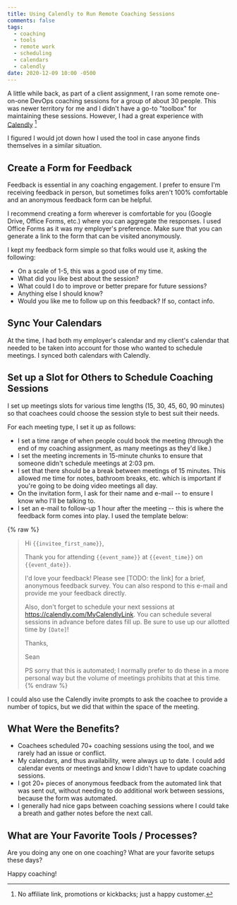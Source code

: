 ```yaml
---
title: Using Calendly to Run Remote Coaching Sessions
comments: false
tags:
  - coaching
  - tools
  - remote work
  - scheduling
  - calendars
  - calendly
date: 2020-12-09 10:00 -0500
---
```

A little while back, as part of a client assignment, I ran some remote one-on-one DevOps coaching sessions for a group of about 30 people. This was newer territory for me and I didn't have a go-to "toolbox" for maintaining these sessions. However, I had a great experience with [Calendly](https://calendly.com/) [^1]

I figured I would jot down how I used the tool in case anyone finds themselves in a similar situation.

## Create a Form for Feedback

Feedback is essential in any coaching engagement. I prefer to ensure I'm receiving feedback in person, but sometimes folks aren't 100% comfortable and an anonymous feedback form can be helpful.

I recommend creating a form wherever is comfortable for you (Google Drive, Office Forms, etc.) where you can aggregate the responses. I used Office Forms as it was my employer's preference. Make sure that you can generate a link to the form that can be visited anonymously.

I kept my feedback form simple so that folks would use it, asking the following:

* On a scale of 1-5, this was a good use of my time.
* What did you like best about the session?
* What could I do to improve or better prepare for future sessions?
* Anything else I should know?
* Would you like me to follow up on this feedback? If so, contact info.

## Sync Your Calendars

At the time, I had both my employer's calendar and my client's calendar that needed to be taken into account for those who wanted to schedule meetings. I synced both calendars with Calendly.

## Set up a Slot for Others to Schedule Coaching Sessions

I set up meetings slots for various time lengths (15, 30, 45, 60, 90 minutes) so that coachees could choose the session style to best suit their needs.

For each meeting type, I set it up as follows:

* I set a time range of when people could book the meeting (through the end of my coaching assignment, as many meetings as they'd like.)
* I set the meeting increments in 15-minute chunks to ensure that someone didn't schedule meetings at 2:03 pm.
* I set that there should be a break between meetings of 15 minutes. This allowed me time for notes, bathroom breaks, etc. which is important if you're going to be doing video meetings all day.
* On the invitation form, I ask for their name and e-mail -- to ensure I know who I'll be talking to.
* I set an e-mail to follow-up 1 hour after the meeting -- this is where the feedback form comes into play. I used the template below:

{% raw %}
> Hi `{{invitee_first_name}}`,
>
> Thank you for attending `{{event_name}}` at `{{event_time}}` on `{{event_date}}`.
>
> I'd love your feedback! Please see [TODO: the link] for a brief, anonymous feedback survey. You can also respond to this e-mail and provide me your feedback directly.
>
> Also, don't forget to schedule your next sessions at <https://calendly.com/MyCalendlyLink>.
You can schedule several sessions in advance before dates fill up. Be sure to use up our allotted time by `[Date]`!
>
> Thanks,
>
> Sean
>
> PS sorry that this is automated; I normally prefer to do these in a more personal way but the volume of meetings prohibits that at this time.
{% endraw %}

I could also use the Calendly invite prompts to ask the coachee to provide a number of topics, but we did that within the space of the meeting.

## What Were the Benefits?

* Coachees scheduled 70+ coaching sessions using the tool, and we rarely had an issue or conflict.
* My calendars, and thus availability, were always up to date. I could add calendar events or meetings and know I didn't have to update coaching sessions.
* I got 20+ pieces of anonymous feedback from the automated link that was sent out, without needing to do additional work between sessions, because the form was automated.
* I generally had nice gaps between coaching sessions where I could take a breath and gather notes before the next call.

## What are Your Favorite Tools / Processes?

Are you doing any one on one coaching? What are your favorite setups these days?

Happy coaching!

[^1]: No affiliate link, promotions or kickbacks; just a happy customer.
